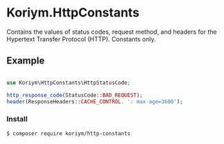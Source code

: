 # Koriym.HttpConstants

Contains the values of status codes, request method, and headers for the Hypertext Transfer Protocol (HTTP). 
Constants only.

## Example

```php

use Koriym\HttpConstants\HttpStatusCode;

http_response_code(StatusCode::BAD_REQUEST);
header(ResponseHeaders::CACHE_CONTROL. ': max-age=3600');
```

### Install

    $ composer require koriym/http-constants


